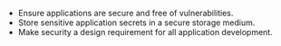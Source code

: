 - Ensure applications are secure and free of vulnerabilities.
- Store sensitive application secrets in a secure storage medium.
- Make security a design requirement for all application development.